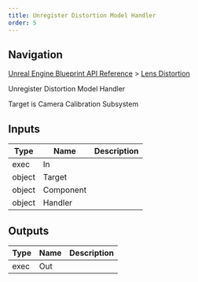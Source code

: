 ```yaml
---
title: Unregister Distortion Model Handler
order: 5
---
```

## Navigation

[Unreal Engine Blueprint API Reference](https://dev.epicgames.com/documentation/en-us/unreal-engine/BlueprintAPI) > [Lens Distortion](https://dev.epicgames.com/documentation/en-us/unreal-engine/BlueprintAPI/LensDistortion_1)

Unregister Distortion Model Handler

Target is Camera Calibration Subsystem

## Inputs

| Type | Name | Description |
| --- | --- | --- |
| exec | In |  |
| object | Target |  |
| object | Component |  |
| object | Handler |  |

## Outputs

| Type | Name | Description |
| --- | --- | --- |
| exec | Out |  |
